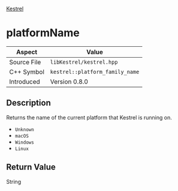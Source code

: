 [Kestrel](index.md)
# platformName
| Aspect | Value |
| --- | --- |
| Source File | `libKestrel/kestrel.hpp` |
| C++ Symbol | `kestrel::platform_family_name` |
| Introduced | Version 0.8.0 |
## Description
Returns the name of the current platform that Kestrel is running on.
- `Unknown`
- `macOS`
- `Windows`
- `Linux`
## Return Value
String
